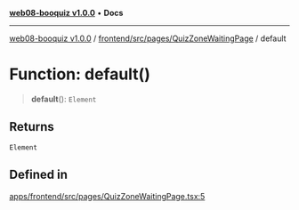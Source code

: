 [**web08-booquiz v1.0.0**](../../../../../README.md) • **Docs**

***

[web08-booquiz v1.0.0](../../../../../modules.md) / [frontend/src/pages/QuizZoneWaitingPage](../README.md) / default

# Function: default()

> **default**(): `Element`

## Returns

`Element`

## Defined in

[apps/frontend/src/pages/QuizZoneWaitingPage.tsx:5](https://github.com/boostcampwm-2024/web08-BooQuiz/blob/7e828c98e22bdcb5cd4d46c7c476fd54ffa246ae/apps/frontend/src/pages/QuizZoneWaitingPage.tsx#L5)
